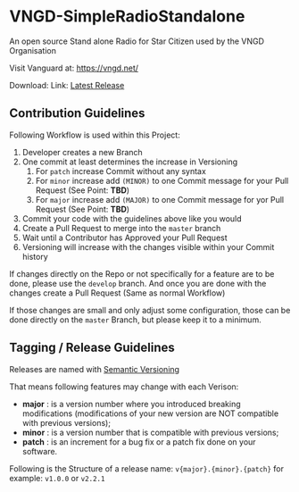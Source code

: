 # VNGD-SimpleRadioStandalone
An open source Stand alone Radio for Star Citizen used by the VNGD Organisation

Visit Vanguard at: https://vngd.net/

Download: Link: [Latest Release](https://github.com/FPGSchiba/VNGD-SimpleRadioStandalone/releases/latest)

## Contribution Guidelines
Following Workflow is used within this Project:
 1. Developer creates a new Branch
 2. One commit at least determines the increase in Versioning
    1. For `patch` increase Commit without any syntax
    2. For `minor` increase add `(MINOR)` to one Commit message for your Pull Request (See Point: **TBD**)
    3. For `major` increase add `(MAJOR)` to one Commit message for yor Pull Request (See Point: **TBD**)
3. Commit your code with the guidelines above like you would
4. Create a Pull Request to merge into the `master` branch
5. Wait until a Contributor has Approved your Pull Request
6. Versioning will increase with the changes visible within your Commit history

If changes directly on the Repo or not specifically for a feature are to be done, please use the `develop` branch. And once you are done with the changes create a Pull Request (Same as normal Workflow)

If those changes are small and only adjust some configuration, those can be done directly on the `master` Branch, but please keep it to a minimum.

## Tagging / Release Guidelines
Releases are named with [Semantic Versioning](https://devconnected.com/how-to-create-git-tags/#:~:text=In%20order%20to%20create%20a,that%20you%20want%20to%20create.&text=As%20an%20example%2C%20let's%20say,command%20and%20specify%20the%20tagname)

That means following features may change with each Verison:
* **major** : is a version number where you introduced breaking modifications (modifications of your new version are NOT compatible with previous versions);
* **minor** : is a version number that is compatible with previous versions;
* **patch** : is an increment for a bug fix or a patch fix done on your software.

Following is the Structure of a release name: `v{major}.{minor}.{patch}` for example: `v1.0.0` or `v2.2.1`
